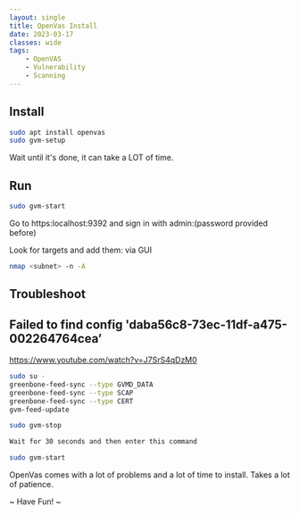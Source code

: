 ```yaml
---
layout: single
title: OpenVas Install
date: 2023-03-17
classes: wide
tags:
	- OpenVAS
	- Vulnerability
	- Scanning
---
```


Install
--------------
```bash
sudo apt install openvas
sudo gvm-setup
```
Wait until it's done, it can take a LOT of time.

Run
--------------
```bash
sudo gvm-start
```
Go to https:localhost:9392 and sign in with admin:(password provided before)

Look for targets and add them: via GUI
```bash
nmap <subnet> -n -A
```

Troubleshoot
--------------
**Failed to find config 'daba56c8-73ec-11df-a475-002264764cea’**
--------------
https://www.youtube.com/watch?v=J7SrS4qDzM0
```bash
sudo su -
greenbone-feed-sync --type GVMD_DATA  
greenbone-feed-sync --type SCAP  
greenbone-feed-sync --type CERT
gvm-feed-update

sudo gvm-stop

Wait for 30 seconds and then enter this command

sudo gvm-start
```

OpenVas comes with a lot of problems and a lot of time to install. Takes a lot of patience.

~ Have Fun! ~

